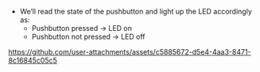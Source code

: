 - We’ll read the state of the pushbutton and light up the LED accordingly as:
  - Pushbutton pressed -> LED on  
  - Pushbutton not pressed -> LED off



https://github.com/user-attachments/assets/c5885672-d5e4-4aa3-8471-8c16845c05c5


